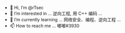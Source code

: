- 👋 Hi, I’m @rTsec
- 👀 I’m interested in ... 逆向工程, 用 C++ 编码 ...
- 🌱 I’m currently learning ... 网络安全、编程、逆向工程 ...
- 📫 How to reach me ... 嘟嘟#3930
